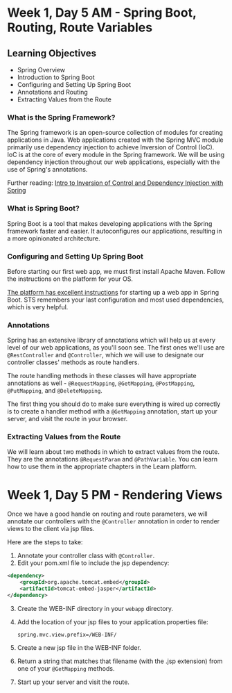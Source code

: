 # Week 1, Day 5 AM - Spring Boot, Routing, Route Variables

## Learning Objectives
- Spring Overview
- Introduction to Spring Boot
- Configuring and Setting Up Spring Boot
- Annotations and Routing
- Extracting Values from the Route

### What is the Spring Framework?
The Spring framework is an open-source collection of modules for creating applications in Java. Web applications created with the Spring MVC module primarily use dependency injection to achieve Inversion of Control (IoC). IoC is at the core of every module in the Spring framework. We will be using dependency injection throughout our web applications, especially with the use of Spring's annotations.

Further reading: [Intro to Inversion of Control and Dependency Injection with Spring](https://www.baeldung.com/inversion-control-and-dependency-injection-in-spring)

### What is Spring Boot?
Spring Boot is a tool that makes developing applications with the Spring framework faster and easier. It autoconfigures our applications, resulting in a more opinionated architecture.

### Configuring and Setting Up Spring Boot
Before starting our first web app, we must first install Apache Maven. Follow the instructions on the platform for your OS.

[The platform has excellent instructions](https://login.codingdojo.com/m/315/9532/64268) for starting up a web app in Spring Boot. STS remembers your last configuration and most used dependencies, which is very helpful.

### Annotations
Spring has an extensive library of annotations which will help us at every level of our web applications, as you'll soon see. The first ones we'll use are `@RestController` and `@Controller`, which we will use to designate our controller classes' methods as route handlers.

The route handling methods in these classes will have appropriate annotations as well - `@RequestMapping`, `@GetMapping`, `@PostMapping`, `@PutMapping`, and `@DeleteMapping`.

The first thing you should do to make sure everything is wired up correctly is to create a handler method with a `@GetMapping` annotation, start up your server, and visit the route in your browser.

### Extracting Values from the Route
We will learn about two methods in which to extract values from the route. They are the annotations `@RequestParam` and `@PathVariable`. You can learn how to use them in the appropriate chapters in the Learn platform.

# Week 1, Day 5 PM - Rendering Views
Once we have a good handle on routing and route parameters, we will annotate our controllers with the `@Controller` annotation in order to render views to the client via jsp files.

Here are the steps to take:

1) Annotate your controller class with `@Controller`.
2) Edit your pom.xml file to include the jsp dependency:
   
```xml
<dependency>
    <groupId>org.apache.tomcat.embed</groupId>
    <artifactId>tomcat-embed-jasper</artifactId>
</dependency>
```
3) Create the WEB-INF directory in your `webapp` directory.
4) Add the location of your jsp files to your application.properties file:

    ```
    spring.mvc.view.prefix=/WEB-INF/
    ```
5) Create a new jsp file in the WEB-INF folder.
6) Return a string that matches that filename (with the .jsp extension) from one of your `@GetMapping` methods.
7) Start up your server and visit the route.